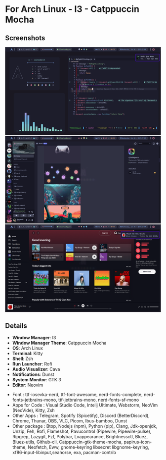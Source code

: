 # For Arch Linux - I3 - Catppuccin Mocha

## Screenshots

<img src="Screenshots/2023-01-04_01-24.png">
<img src="Screenshots/2023-01-04_01-27.png">
<img src="Screenshots/2023-01-04_01-27_1.png">

## Details

- **Window Manager**: I3
- **Window Manager Theme**: Catppuccin Mocha
- **OS**: Arch Linux
- **Terminal**: Kitty
- **Shell**: Zsh
- **Run Launcher**: Rofi
- **Audio Visualizer**: Cava
- **Notifications**: Dunst
- **System Monitor**: GTK 3
- **Editor**: Neovim

* Font : ttf-iosevka-nerd, ttf-font-awesome, nerd-fonts-complete, nerd-fonts-jetbrains-mono, ttf-jetbrains-mono, nerd-fonts-sf-mono
* Apps for Code : Visual Studio Code, Intelij Ultimate, Webstorm, NeoVim (NeoVide), Kitty, Zsh
* Other Apps : Telegram, Spotify (Spicetify), Discord (BetterDiscord), Chrome, Thunar, OBS, VLC, Picom, Ibus-bamboo, Dunst
* Other package : Btop, Nodejs (npm), Python (pip), Clang, Jdk-openjdk, Unzip, Feh, Rofi, Flameshot, Pavucontrol (Pipewire, Pipewire-pulse), Ripgrep, Lazygit, Fzf, Polybar, Lxappearance, Brightnessctl, Bluez, Bluez-utils, Github-cli, Catppuccin-gtk-theme-mocha, papirus-icon-theme, Neofetch, Eww, gnome-keyring libsecret libgnome-keyring, xf86-input-libinput,seahorse, exa, pacman-contrib
